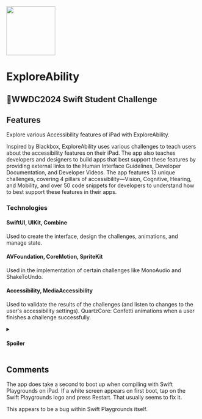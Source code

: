 <img width=128 src="https://github.com/jiachenyee/wwdc2024-exploreability/assets/36725840/140f2f61-079a-4273-9ff9-7c36e3c8a37f">

# ExploreAbility

## WWDC2024 Swift Student Challenge

## Features
Explore various Accessibility features of iPad with ExploreAbility.

Inspired by Blackbox, ExploreAbility uses various challenges to teach users about the accessibility features on their iPad. The app also teaches developers and designers to build apps that best support these features by providing external links to the Human Interface Guidelines, Developer Documentation, and Developer Videos. The app features 13 unique challenges, covering 4 pillars of accessibility—Vision, Cognitive, Hearing, and Mobility, and over 50 code snippets for developers to understand how to best support these features in their apps.

### Technologies 
#### SwiftUI, UIKit, Combine
Used to create the interface, design the challenges, animations, and manage state. 

#### AVFoundation, CoreMotion, SpriteKit
Used in the implementation of certain challenges like MonoAudio and ShakeToUndo. 

#### Accessibility, MediaAccessibility
Used to validate the results of the challenges (and listen to changes to the user's accessibility settings). QuartzCore: Confetti animations when a user finishes a challenge successfully. 

<details>

<summary><h4>Spoiler</h4></summary>
To help you test it out, here is the solution to one challenge: 

Under Vision, the challenge furthest to the trailing edge, towards the top is on _Dynamic Type_. 

In order to enable it, go to Settings > Accessibility > Display & Text Size > Larger Text, and drag the slider to max.
</details>

## Comments
The app does take a second to boot up when compiling with Swift Playgrounds on iPad. 
If a white screen appears on first boot, tap on the Swift Playgrounds logo and press Restart. That usually seems to fix it.

This appears to be a bug within Swift Playgrounds itself.
